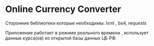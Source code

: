 # Online Currency Converter
Сторонние библиотеки которые необходимы:
lxml , bs4, requests


Приложение работает в режиме реального времени , использует данные курса(ов) из открытой базы данных ЦБ РФ.

